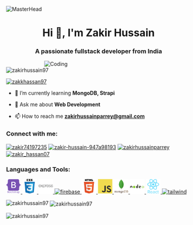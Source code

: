 ![MasterHead](https://theacemakers.com/wp-content/uploads/2020/05/coustom-web.gif )
<h1 align="center">Hi 👋, I'm Zakir Hussain</h1>
<h3 align="center">A passionate fullstack developer from India</h3>
<img align="right" alt="Coding" width="400" src="https://camo.githubusercontent.com/cae12fddd9d6982901d82580bdf321d81fb299141098ca1c2d4891870827bf17/68747470733a2f2f6d69726f2e6d656469756d2e636f6d2f6d61782f313336302f302a37513379765349765f7430696f4a2d5a2e676966">


<p align="left"> <img src="https://komarev.com/ghpvc/?username=zakirhussain97&label=Profile%20views&color=0e75b6&style=flat" alt="zakirhussain97" /> </p>

<p align="left"> <a href="https://twitter.com/zakkhassan97" target="blank"><img src="https://img.shields.io/twitter/follow/zakkhassan97?logo=twitter&style=for-the-badge" alt="zakkhassan97" /></a> </p>

- 🌱 I’m currently learning **MongoDB, Strapi**

- 💬 Ask me about **Web Development**

- 📫 How to reach me **zakirhussainparrey@gmail.com**

<h3 align="left">Connect with me:</h3>
<p align="left">
<a href="https://twitter.com/zakir74197235" target="blank"><img align="center" src="https://raw.githubusercontent.com/rahuldkjain/github-profile-readme-generator/master/src/images/icons/Social/twitter.svg" alt="zakir74197235" height="30" width="40" /></a>
<a href="https://linkedin.com/in/zakir-hussain-947a98193" target="blank"><img align="center" src="https://raw.githubusercontent.com/rahuldkjain/github-profile-readme-generator/master/src/images/icons/Social/linked-in-alt.svg" alt="zakir-hussain-947a98193" height="30" width="40" /></a>
<a href="https://fb.com/zakirhussainparrey" target="blank"><img align="center" src="https://raw.githubusercontent.com/rahuldkjain/github-profile-readme-generator/master/src/images/icons/Social/facebook.svg" alt="zakirhussainparrey" height="30" width="40" /></a>
<a href="https://instagram.com/zakir_hassan07" target="blank"><img align="center" src="https://raw.githubusercontent.com/rahuldkjain/github-profile-readme-generator/master/src/images/icons/Social/instagram.svg" alt="zakir_hassan07" height="30" width="40" /></a>
</p>

<h3 align="left">Languages and Tools:</h3>
<p align="left"> <a href="https://getbootstrap.com" target="_blank" rel="noreferrer"> <img src="https://raw.githubusercontent.com/devicons/devicon/master/icons/bootstrap/bootstrap-plain-wordmark.svg" alt="bootstrap" width="40" height="40"/> </a> <a href="https://www.w3schools.com/css/" target="_blank" rel="noreferrer"> <img src="https://raw.githubusercontent.com/devicons/devicon/master/icons/css3/css3-original-wordmark.svg" alt="css3" width="40" height="40"/> </a> <a href="https://expressjs.com" target="_blank" rel="noreferrer"> <img src="https://raw.githubusercontent.com/devicons/devicon/master/icons/express/express-original-wordmark.svg" alt="express" width="40" height="40"/> </a> <a href="https://firebase.google.com/" target="_blank" rel="noreferrer"> <img src="https://www.vectorlogo.zone/logos/firebase/firebase-icon.svg" alt="firebase" width="40" height="40"/> </a> <a href="https://www.w3.org/html/" target="_blank" rel="noreferrer"> <img src="https://raw.githubusercontent.com/devicons/devicon/master/icons/html5/html5-original-wordmark.svg" alt="html5" width="40" height="40"/> </a> <a href="https://developer.mozilla.org/en-US/docs/Web/JavaScript" target="_blank" rel="noreferrer"> <img src="https://raw.githubusercontent.com/devicons/devicon/master/icons/javascript/javascript-original.svg" alt="javascript" width="40" height="40"/> </a> <a href="https://www.mongodb.com/" target="_blank" rel="noreferrer"> <img src="https://raw.githubusercontent.com/devicons/devicon/master/icons/mongodb/mongodb-original-wordmark.svg" alt="mongodb" width="40" height="40"/> </a> <a href="https://nodejs.org" target="_blank" rel="noreferrer"> <img src="https://raw.githubusercontent.com/devicons/devicon/master/icons/nodejs/nodejs-original-wordmark.svg" alt="nodejs" width="40" height="40"/> </a> <a href="https://reactjs.org/" target="_blank" rel="noreferrer"> <img src="https://raw.githubusercontent.com/devicons/devicon/master/icons/react/react-original-wordmark.svg" alt="react" width="40" height="40"/> </a> <a href="https://tailwindcss.com/" target="_blank" rel="noreferrer"> <img src="https://www.vectorlogo.zone/logos/tailwindcss/tailwindcss-icon.svg" alt="tailwind" width="40" height="40"/> </a> </p>

<p><img align="left" src="https://github-readme-stats.vercel.app/api/top-langs?username=zakirhussain97&show_icons=true&locale=en&layout=compact" alt="zakirhussain97" /></p>

<p>&nbsp;<img align="center" src="https://github-readme-stats.vercel.app/api?username=zakirhussain97&show_icons=true&locale=en" alt="zakirhussain97" /></p>

<p><img align="center" src="https://github-readme-streak-stats.herokuapp.com/?user=zakirhussain97&" alt="zakirhussain97" /></p>
